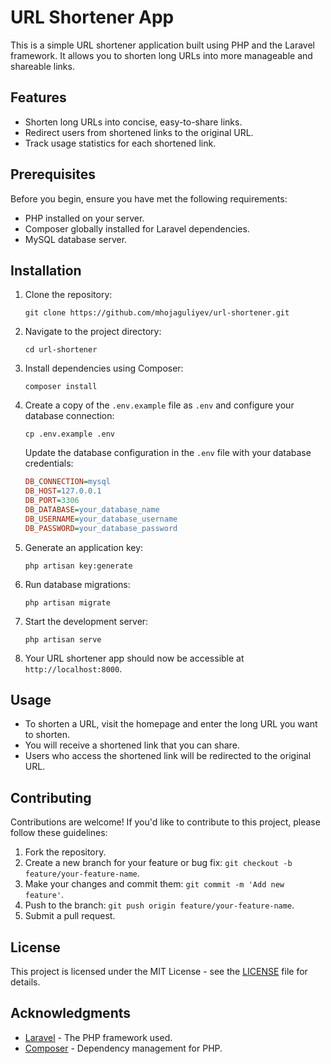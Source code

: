 # URL Shortener App

This is a simple URL shortener application built using PHP and the Laravel framework. It allows you to shorten long URLs into more manageable and shareable links.

## Features

- Shorten long URLs into concise, easy-to-share links.
- Redirect users from shortened links to the original URL.
- Track usage statistics for each shortened link.

## Prerequisites

Before you begin, ensure you have met the following requirements:

- PHP installed on your server.
- Composer globally installed for Laravel dependencies.
- MySQL database server.

## Installation

1. Clone the repository:

   ```shell
   git clone https://github.com/mhojaguliyev/url-shortener.git
   ```

2. Navigate to the project directory:

   ```shell
   cd url-shortener
   ```

3. Install dependencies using Composer:

   ```shell
   composer install
   ```

4. Create a copy of the `.env.example` file as `.env` and configure your database connection:

   ```shell
   cp .env.example .env
   ```

   Update the database configuration in the `.env` file with your database credentials:

   ```ini
   DB_CONNECTION=mysql
   DB_HOST=127.0.0.1
   DB_PORT=3306
   DB_DATABASE=your_database_name
   DB_USERNAME=your_database_username
   DB_PASSWORD=your_database_password
   ```

5. Generate an application key:

   ```shell
   php artisan key:generate
   ```

6. Run database migrations:

   ```shell
   php artisan migrate
   ```

7. Start the development server:

   ```shell
   php artisan serve
   ```

8. Your URL shortener app should now be accessible at `http://localhost:8000`.

## Usage

- To shorten a URL, visit the homepage and enter the long URL you want to shorten.
- You will receive a shortened link that you can share.
- Users who access the shortened link will be redirected to the original URL.

## Contributing

Contributions are welcome! If you'd like to contribute to this project, please follow these guidelines:

1. Fork the repository.
2. Create a new branch for your feature or bug fix: `git checkout -b feature/your-feature-name`.
3. Make your changes and commit them: `git commit -m 'Add new feature'`.
4. Push to the branch: `git push origin feature/your-feature-name`.
5. Submit a pull request.

## License

This project is licensed under the MIT License - see the [LICENSE](LICENSE) file for details.

## Acknowledgments

- [Laravel](https://laravel.com) - The PHP framework used.
- [Composer](https://getcomposer.org) - Dependency management for PHP.
